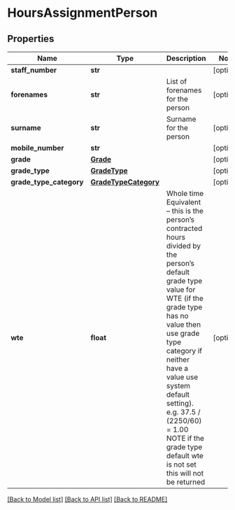 # HoursAssignmentPerson

## Properties
Name | Type | Description | Notes
------------ | ------------- | ------------- | -------------
**staff_number** | **str** |  | [optional] 
**forenames** | **str** | List of forenames for the person | [optional] 
**surname** | **str** | Surname for the person | [optional] 
**mobile_number** | **str** |  | [optional] 
**grade** | [**Grade**](Grade.md) |  | [optional] 
**grade_type** | [**GradeType**](GradeType.md) |  | [optional] 
**grade_type_category** | [**GradeTypeCategory**](GradeTypeCategory.md) |  | [optional] 
**wte** | **float** | Whole time Equivalent – this is the person’s contracted hours divided by the person’s default grade type value for WTE (if the grade type has no value then use grade type category if neither have a value use system default setting). e.g. 37.5 / (2250/60) &#x3D; 1.00 NOTE if the grade type default wte is not set this will not be returned  | [optional] 

[[Back to Model list]](../README.md#documentation-for-models) [[Back to API list]](../README.md#documentation-for-api-endpoints) [[Back to README]](../README.md)


